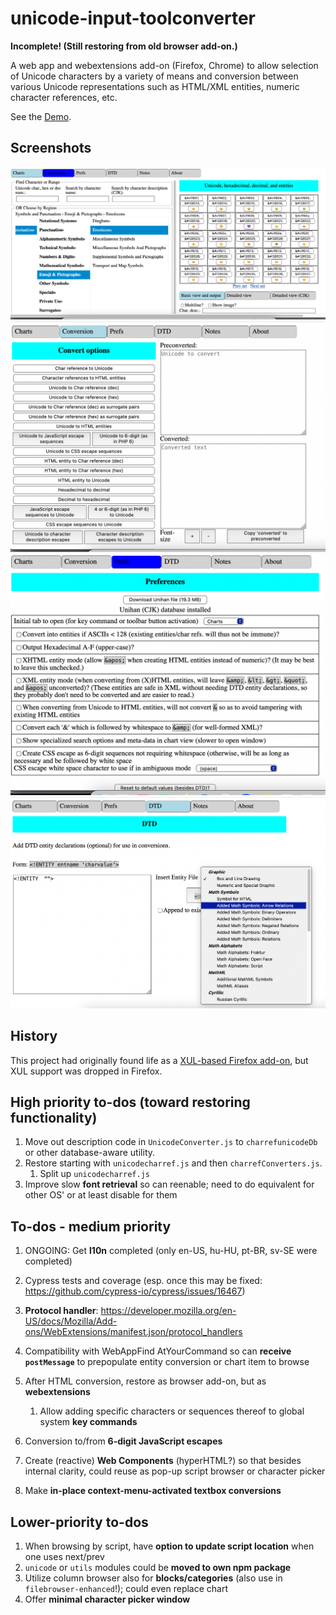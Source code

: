 # unicode-input-toolconverter

**Incomplete! (Still restoring from old browser add-on.)**

A web app and webextensions add-on (Firefox, Chrome) to allow selection
of Unicode characters by a variety of means and conversion between various
Unicode representations such as HTML/XML entities, numeric
character references, etc.

See the [Demo](https://brettz9.github.io/unicode-input-toolconverter/browser_action/index-pages.html).

## Screenshots

![Script Browser](./screenshots/script-browser.png)
![Entity/Numeric Character Reference/Escape Converter](./screenshots/converter.png)
![Preferences](./screenshots/preferences.png)
![Custom DTD (for highlighting entities in the script browser](./screenshots/dtd.png)

## History

This project had originally found life as a
[XUL-based Firefox add-on](https://addons.mozilla.org/en-US/firefox/addon/unicode-input-toolconverter/),
but XUL support was dropped in Firefox.

## High priority to-dos (toward restoring functionality)

1. Move out description code in `UnicodeConverter.js` to `charrefunicodeDb` or
    other database-aware utility.
1. Restore starting with `unicodecharref.js` and then `charrefConverters.js`.
    1. Split up `unicodecharref.js`
1. Improve slow **font retrieval** so can reenable; need to do equivalent for
    other OS' or at least disable for them

## To-dos - medium priority

1. ONGOING: Get **l10n** completed (only en-US, hu-HU, pt-BR, sv-SE were completed)
1. Cypress tests and coverage (esp. once this may be fixed:
    <https://github.com/cypress-io/cypress/issues/16467>)

1. **Protocol handler**:
    <https://developer.mozilla.org/en-US/docs/Mozilla/Add-ons/WebExtensions/manifest.json/protocol_handlers>
1. Compatibility with WebAppFind AtYourCommand so can **receive `postMessage`**
    to prepopulate entity conversion or chart item to browse
1. After HTML conversion, restore as browser add-on, but as **webextensions**
    1. Allow adding specific characters or sequences thereof to global system
        **key commands**

1. Conversion to/from **6-digit JavaScript escapes**
1. Create (reactive) **Web Components** (hyperHTML?) so that besides internal
    clarity, could reuse as pop-up script browser or character picker
1. Make **in-place context-menu-activated textbox conversions**

## Lower-priority to-dos

1. When browsing by script, have **option to update script location** when one
    uses next/prev
1. `unicode` or `utils` modules could be **moved to own npm package**
1. Utilize column browser also for **blocks/categories** (also use in
    `filebrowser-enhanced`!); could even replace chart
1. Offer **minimal character picker window**
